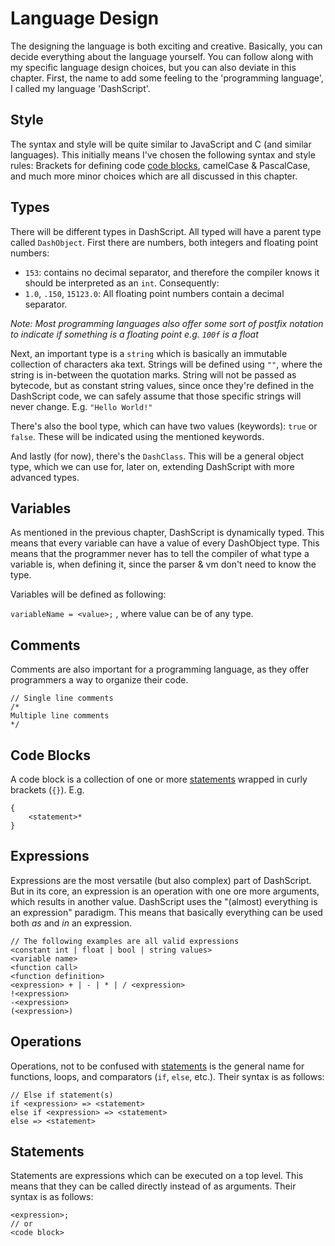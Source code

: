 # Language Design

The designing the language is both exciting and creative. Basically, you can decide everything about the language yourself. You can follow along with my specific language design choices, but you can also deviate in this chapter. First, the name to add some feeling to the 'programming language', I called my language 'DashScript'. 

## Style

The syntax and style will be quite similar to JavaScript and C (and similar languages). This initially means I've chosen the following syntax and style rules: Brackets for defining code [code blocks](#code%20blocks), camelCase & PascalCase, and much more minor choices which are all discussed in this chapter.  

## Types

There will be different types in DashScript. All typed will have a parent type called `DashObject`. 
First there are numbers, both integers and floating point numbers:

- `153`: contains no decimal separator, and therefore the compiler knows it should be interpreted as an `int`. Consequently:
- `1.0`, `.150`, `15123.0`: All floating point numbers contain a decimal separator.

*Note: Most programming languages also offer some sort of postfix notation to indicate if something is a floating point e.g. `100f` is a float*

Next, an important type is a `string` which is basically an immutable collection of characters aka text. Strings will be defined using `""`, where the string is in-between the quotation marks. String will not be passed as bytecode, but as constant string values, since once they're defined in the DashScript code, we can safely assume that those specific strings will never change. E.g. `"Hello World!"`

There's also the bool type, which can have two values (keywords): `true` or `false`. These will be indicated using the mentioned keywords. 

And lastly (for now), there's the `DashClass`. This will be a general object type, which we can use for, later on, extending DashScript with more advanced types.

## Variables

As mentioned in the previous chapter, DashScript is dynamically typed. This means that every variable can have a value of every DashObject type. This means that the programmer never has to tell the compiler of what type a variable is, when defining it, since the parser & vm don't need to know the type. 

Variables will be defined as following:

```variableName = <value>;``` , where value can be of any type.

## Comments

Comments are also important for a programming language, as they offer programmers a way to organize their code.

```
// Single line comments
/*
Multiple line comments
*/
```

## Code Blocks

A code block is a collection of one or more [statements](#statements) wrapped in curly brackets (`{}`). E.g.

```
{
    <statement>*
}
```

## Expressions

Expressions are the most versatile (but also complex) part of DashScript. But in its core, an expression is an operation with one ore more arguments, which results in another value. DashScript uses the "(almost) everything is an expression" paradigm. This means that basically everything can be used both *as* and *in* an expression.

```
// The following examples are all valid expressions
<constant int | float | bool | string values>
<variable name>
<function call>
<function definition>
<expression> + | - | * | / <expression>
!<expression>
-<expression>
(<expression>)
```

## Operations

Operations, not to be confused with [statements](#statements) is the general name for functions, loops, and comparators (`if`, `else`, etc.). Their syntax is as follows:

```
// Else if statement(s)
if <expression> => <statement>
else if <expression> => <statement>
else => <statement>

```



## Statements

Statements are expressions which can be executed on a top level. This means that they can be called directly instead of as arguments. Their syntax is as follows:

```
<expression>;
// or
<code block>
```